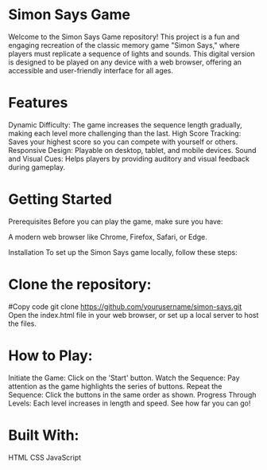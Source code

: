 # Simon Says Game

 Welcome to the Simon Says Game repository! This project is a fun and engaging recreation of the classic memory game "Simon Says," where players must replicate a sequence of lights and sounds. This digital version is designed to be played on any device with a web browser, offering an accessible and user-friendly interface for all ages.




# Features
 Dynamic Difficulty: The game increases the sequence length gradually, making each level more challenging than the last.
High Score Tracking: Saves your highest score so you can compete with yourself or others.
 Responsive Design: Playable on desktop, tablet, and mobile devices.
 Sound and Visual Cues: Helps players by providing auditory and visual feedback during gameplay.


# Getting Started
 Prerequisites
 Before you can play the game, make sure you have:

 A modern web browser like Chrome, Firefox, Safari, or Edge.

 Installation
 To set up the Simon Says game locally, follow these steps:

# Clone the repository:

#Copy code
 git clone https://github.com/yourusername/simon-says.git
 Open the index.html file in your web browser, or set up a local server to host the files.

# How to Play:
 Initiate the Game: Click on the 'Start' button.
 Watch the Sequence: Pay attention as the game highlights the series of buttons.
 Repeat the Sequence: Click the buttons in the same order as shown.
 Progress Through Levels: Each level increases in length and speed. See how far you can go!

# Built With:
 HTML
 CSS
 JavaScript
